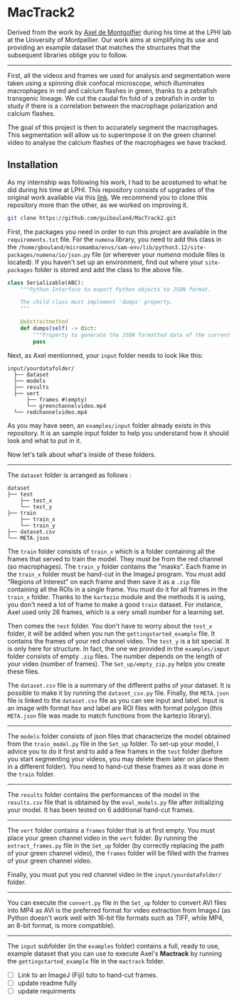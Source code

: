 # MacTrack2

Derived from the work by [Axel de Montgolfier](https://github.com/Axeldmont/) during his time at the LPHI lab at the University of Montpellier. Our work aims at simplifying its use and providing an example dataset that matches the structures that the subsequent libraries oblige you to follow.

---

First, all the videos and frames we used for analysis and segmentation were taken using a spinning disk confocal microscope, which illuminates macrophages in red and calcium flashes in green, thanks to a zebrafish transgenic lineage. We cut the caudal fin fold of a zebrafish in order to study if there is a correlation between the macrophage polarization and calcium flashes.

The goal of this project is then to accurately segment the macrophages. This segmentation will allow us to superimpose it on the green channel video to analyse the calcium flashes of the macrophages we have tracked.

## Installation

As my internship was following his work, I had to be acostumed to what he did during his time at LPHI. This repository consists of upgrades of the original work available via this [link](https://github.com/Axeldmont/Stage-LPHI-2024). We recommend you to clone this repository more than the other, as we worked on improving it. 


```bash
git clone https://github.com/guibouland/MacTrack2.git
```

First, the packages you need in order to run this project are available in the `requirements.txt` file. For the `numena` library, you need to add this class in the  `/home/gbouland/micromamba/envs/sam-env/lib/python3.12/site-packages/numena/io/json.py` file (or wherever your *numena* module files is located). If you haven't set up an environment, find out where your `site-packages` folder is stored and add the class to the above file.

```python
class Serializable(ABC):
    """Python Interface to export Python objects to JSON format.

    The child class must implement 'dumps' property.
    """

    @abstractmethod
    def dumps(self) -> dict:
        """Property to generate the JSON formatted data of the current instance."""
        pass
```

Next, as Axel mentionned, your `input` folder needs to look like this:

```
input/yourdatafolder/
  ├── dataset
  ├── models
  ├── results
  ├── vert
      ├── frames #(empty)
      └── greenchannelvideo.mp4
  └── redchannelvideo.mp4
```

As you may have seen, an `examples/input` folder already exists in this repository. It is an sample input folder to help you understand how it should look and what to put in it.

Now let's talk about what's inside of these folders.

---

The `dataset` folder is arranged as follows :

```
dataset
├── test
    ├── test_x
    └── test_y
├── train
    ├── train_x
    └── train_y
├── dataset.csv
└── META.json
```

The `train` folder consists of `train_x` which is a folder containing all the frames that served to train the model. They must be from the red channel (so macrophages). The `train_y` folder contains the "masks". Each frame in the `train_x` folder must be hand-cut in the ImageJ program. You must add "Regions of Interest" on each frame and then save it as a `.zip` file containing all the ROIs in a single frame. You must do it for all frames in the `train_x` folder. Thanks to the `kartezio` module and the methods it is using, you don't need a lot of frame to make a good `train` dataset. For instance, Axel used only 26 frames, which is a very small number for a learning set.

Then comes the `test` folder. You don't have to worry about the `test_x` folder, it will be added when you run the `gettingstarted_example` file. It contains the frames of your red channel video. The `test_y` is a bit special. It is only here for structure. In fact, the one we provided in the `examples/imput` folder consists of empty `.zip` files. The number depends on the length of your video (number of frames). The `Set_up/empty_zip.py` helps you create these files.

The `dataset.csv` file is a summary of the different paths of your dataset. It is possible to make it by running the `dataset_csv.py` file. Finally, the `META.json` file is linked to the `dataset.csv` file as you can see input and label. Input is an image with format hsv and label are ROI files with format polygon (this `META.json` file was made to match functions from the kartezio library).

---

The `models` folder consists of json files that characterize the model obtained from the `train_model.py` file in the `Set_up` folder. To set-up your model, I advice you to do it first and to add a few frames in the `test` folder (before you start segmenting your videos, you may delete them later on place them in a different folder). You need to hand-cut these frames as it was done in the `train` folder.

---

The `results` folder contains the performances of the model in the `results.csv` file that is obtained by the `eval_models.py` file after initializing your model. It has been tested on 6 additional hand-cut frames.

---

The `vert` folder contains a `frames` folder that is at first empty. You must place your green channel video in the `vert` folder. By running the `extract_frames.py` file in the `Set_up` folder (by correctly replacing the path of your green channel video), the `frames` folder will be filled with the frames of your green channel video.

Finally, you must put you red channel video in the `input/yourdatafolder/` folder.

---

You can execute the `convert.py` file in the `Set_up` folder to convert AVI files into MP4 as AVI is the preferred format for video extraction from ImageJ (as Python doesn't work well with 16-bit file formats such as TIFF, while MP4, an 8-bit format, is more compatible).

---

The `input` subfolder (in the `examples` folder) contains a full, ready to use, example dataset that you can use to execute Axel's **Mactrack** by running the `gettingstarted_example` file in the `mactrack` folder.

* [ ] Link to an ImageJ (Fiji) tuto to hand-cut frames.
* [ ] update readme fully
* [ ] update requirments
